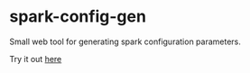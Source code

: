 # spark-config-gen
Small web tool for generating spark configuration parameters.

Try it out [here](http://ehiggs.github.io/spark-config-gen)
